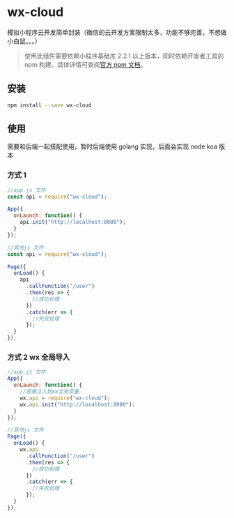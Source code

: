 # wx-cloud

模拟小程序云开发简单封装（微信的云开发方案限制太多，功能不够完善，不想做小白鼠。。。）

> 使用此组件需要依赖小程序基础库 2.2.1 以上版本，同时依赖开发者工具的 npm 构建。具体详情可查阅[官方 npm 文档](https://developers.weixin.qq.com/miniprogram/dev/devtools/npm.html)。

## 安装

```bash
npm install --save wx-cloud
```

## 使用

需要和后端一起搭配使用，暂时后端使用 golang 实现，后面会实现 node koa 版本

### 方式 1

```js
//app.js 文件
const api = require("wx-cloud");

App({
  onLaunch: function() {
    api.init("http://localhost:8080");
  }
});

//其他js 文件
const api = require("wx-cloud");

Page({
  onLoad() {
    api
      .callFunction("/user")
      .then(res => {
        //成功处理
      })
      .catch(err => {
        //失败处理
      });
  }
});
```

### 方式 2 wx 全局导入

```js
//app.js 文件
App({
  onLaunch: function() {
    //直接注入到wx全局变量
    wx.api = require("wx-cloud");
    wx.api.init("http://localhost:8080");
  }
});

//其他js 文件
Page({
  onLoad() {
    wx.api
      .callFunction("/user")
      .then(res => {
        //成功处理
      })
      .catch(err => {
        //失败处理
      });
  }
});
```
